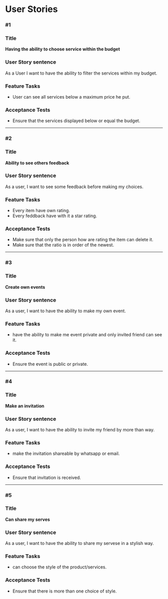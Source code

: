 # User Stories

### #1

### Title

**Having the ability to choose service within the budget**

### User Story sentence

As a User I want to have the ability to filter the services within my budget.

### Feature Tasks

- User can see all services below a maximum price he put.

### Acceptance Tests

- Ensure that the services displayed below or equal the budget.


----------------


### #2

### Title

**Ability to see others feedback**

### User Story sentence

As a user, I want to see some feedback before making my choices.

### Feature Tasks

- Every item have own rating.
- Every feddback have with it a star rating.


### Acceptance Tests

- Make sure that only the person how are rating the item can delete it.
- Make sure that the ratio is in order of the newest.


----------------


### #3

### Title

**Create own events**

### User Story sentence

As a user, I want to have the ability to make my own event.

### Feature Tasks

- have the ability to make me event private and only invited friend can see it.

### Acceptance Tests

- Ensure the event is public or private.


----------------


### #4

### Title

**Make an invitation**

### User Story sentence

As a user, I want to have the ability to invite my friend by more than way.

### Feature Tasks

- make the invitation shareable by whatsapp or email.

### Acceptance Tests

- Ensure that invitation is received.


----------------


### #5

### Title

**Can share my serves**

### User Story sentence

As a user, I want to have the ability to share my servese in a stylish way.

### Feature Tasks

- can choose the style of the product/services.

### Acceptance Tests

- Ensure that there is more than one choice of style.
